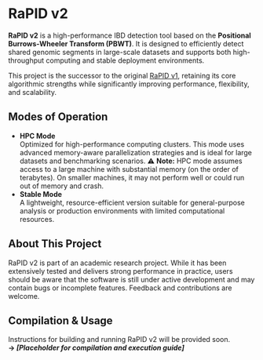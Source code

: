 # RaPID v2

**RaPID v2** is a high-performance IBD detection tool based on the **Positional Burrows-Wheeler Transform (PBWT)**. It is designed to efficiently detect shared genomic segments in large-scale datasets and supports both high-throughput computing and stable deployment environments.

This project is the successor to the original [RaPID v1](https://github.com/ZhiGroup/RaPID), retaining its core algorithmic strengths while significantly improving performance, flexibility, and scalability.

## Modes of Operation

- **HPC Mode**  
  Optimized for high-performance computing clusters. This mode uses advanced memory-aware parallelization strategies and is ideal for large datasets and benchmarking scenarios.
 ⚠️ **Note:** HPC mode assumes access to a large machine with substantial memory (on the order of terabytes). On smaller machines, it may not perform well or could run out of memory and crash.
- **Stable Mode**  
  A lightweight, resource-efficient version suitable for general-purpose analysis or production environments with limited computational resources.

## About This Project

RaPID v2 is part of an academic research project. While it has been extensively tested and delivers strong performance in practice, users should be aware that the software is still under active development and may contain bugs or incomplete features. Feedback and contributions are welcome.

## Compilation & Usage

Instructions for building and running RaPID v2 will be provided soon.  
**→ _[Placeholder for compilation and execution guide]_**

